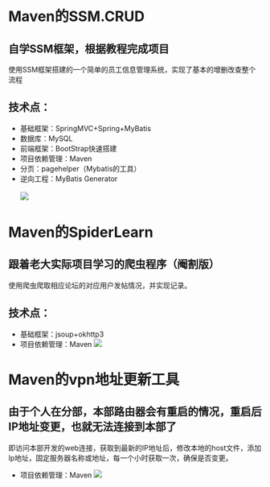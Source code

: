 Maven的SSM.CRUD
=============
自学SSM框架，根据教程完成项目
---------
使用SSM框架搭建的一个简单的员工信息管理系统，实现了基本的增删改查整个流程

技术点：
---------
* 基础框架：SpringMVC+Spring+MyBatis
* 数据库：MySQL
* 前端框架：BootStrap快速搭建
* 项目依赖管理：Maven
* 分页：pagehelper（Mybatis的工具）
* 逆向工程：MyBatis Generator<br><br>
![](https://github.com/a306946338/COM.WANG/blob/master/ssm-crud.jpg)  



Maven的SpiderLearn
=============
跟着老大实际项目学习的爬虫程序（阉割版）
---------
使用爬虫爬取相应论坛的对应用户发帖情况，并实现记录。

技术点：
---------
* 基础框架：jsoup+okhttp3
* 项目依赖管理：Maven
![](https://github.com/a306946338/COM.WANG/blob/master/SpiderLearn.jpg)

Maven的vpn地址更新工具
=============
由于个人在分部，本部路由器会有重启的情况，重启后IP地址变更，也就无法连接到本部了
---------
即访问本部开发的web连接，获取到最新的IP地址后，修改本地的host文件，添加Ip地址，固定服务器名称或地址，每一个小时获取一次，确保是否变更。
* 项目依赖管理：Maven
![](https://github.com/a306946338/COM.WANG/blob/master/vpn.png)
